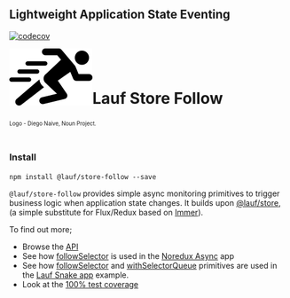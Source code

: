 ## Lightweight Application State Eventing

[![codecov](https://codecov.io/gh/cefn/lauf/branch/main/graph/badge.svg?token=H4O0Wmvho5&flag=store-follow)](https://codecov.io/gh/cefn/lauf)

<img src="https://github.com/cefn/lauf/raw/main/vector/logo.png" alt="Logo - Image of Runner" align="left"><br></br>

# Lauf Store Follow

<sub><sup>Logo - Diego Naive, Noun Project.</sup></sub>
<br></br>

### Install

```
npm install @lauf/store-follow --save
```

`@lauf/store-follow` provides simple async monitoring primitives to trigger business logic when application state changes. It builds upon [@lauf/store](https://www.npmjs.com/package/@lauf/store), (a simple substitute for Flux/Redux based on [Immer](https://immerjs.github.io/immer/)).

To find out more;

- Browse the [API](https://cefn.com/lauf/api/modules/_lauf_store_follow.html)
- See how [followSelector](https://cefn.com/lauf/api/modules/_lauf_store_follow.html#followselector) is used in the [Noredux Async](https://github.com/cefn/lauf/tree/main/apps/noredux-async) app
- See how [followSelector](https://cefn.com/lauf/api/modules/_lauf_store_follow.html#followselector) and [withSelectorQueue](https://cefn.com/lauf/api/modules/_lauf_store_follow.html#withselectorqueue) primitives are used in the [Lauf Snake app](https://github.com/cefn/lauf/blob/main/apps/nextjs-snake/src/game.ts) example.
- Look at the [100% test coverage](https://github.com/cefn/lauf/tree/main/modules/store-follow/test)
